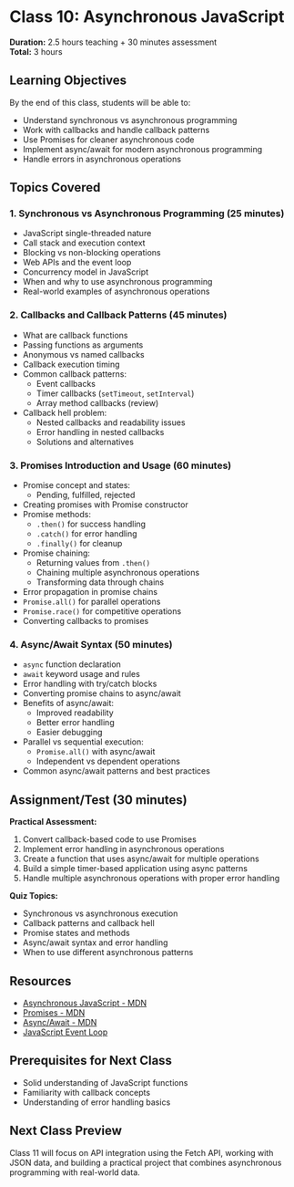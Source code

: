 # Class 10: Asynchronous JavaScript

**Duration:** 2.5 hours teaching + 30 minutes assessment  
**Total:** 3 hours

## Learning Objectives
By the end of this class, students will be able to:
- Understand synchronous vs asynchronous programming
- Work with callbacks and handle callback patterns
- Use Promises for cleaner asynchronous code
- Implement async/await for modern asynchronous programming
- Handle errors in asynchronous operations

## Topics Covered

### 1. Synchronous vs Asynchronous Programming (25 minutes)
- JavaScript single-threaded nature
- Call stack and execution context
- Blocking vs non-blocking operations
- Web APIs and the event loop
- Concurrency model in JavaScript
- When and why to use asynchronous programming
- Real-world examples of asynchronous operations

### 2. Callbacks and Callback Patterns (45 minutes)
- What are callback functions
- Passing functions as arguments
- Anonymous vs named callbacks
- Callback execution timing
- Common callback patterns:
  - Event callbacks
  - Timer callbacks (`setTimeout`, `setInterval`)
  - Array method callbacks (review)
- Callback hell problem:
  - Nested callbacks and readability issues
  - Error handling in nested callbacks
  - Solutions and alternatives

### 3. Promises Introduction and Usage (60 minutes)
- Promise concept and states:
  - Pending, fulfilled, rejected
- Creating promises with Promise constructor
- Promise methods:
  - `.then()` for success handling
  - `.catch()` for error handling
  - `.finally()` for cleanup
- Promise chaining:
  - Returning values from `.then()`
  - Chaining multiple asynchronous operations
  - Transforming data through chains
- Error propagation in promise chains
- `Promise.all()` for parallel operations
- `Promise.race()` for competitive operations
- Converting callbacks to promises

### 4. Async/Await Syntax (50 minutes)
- `async` function declaration
- `await` keyword usage and rules
- Error handling with try/catch blocks
- Converting promise chains to async/await
- Benefits of async/await:
  - Improved readability
  - Better error handling
  - Easier debugging
- Parallel vs sequential execution:
  - `Promise.all()` with async/await
  - Independent vs dependent operations
- Common async/await patterns and best practices

## Assignment/Test (30 minutes)
**Practical Assessment:**
1. Convert callback-based code to use Promises
2. Implement error handling in asynchronous operations
3. Create a function that uses async/await for multiple operations
4. Build a simple timer-based application using async patterns
5. Handle multiple asynchronous operations with proper error handling

**Quiz Topics:**
- Synchronous vs asynchronous execution
- Callback patterns and callback hell
- Promise states and methods
- Async/await syntax and error handling
- When to use different asynchronous patterns

## Resources
- [Asynchronous JavaScript - MDN](https://developer.mozilla.org/en-US/docs/Learn/JavaScript/Asynchronous)
- [Promises - MDN](https://developer.mozilla.org/en-US/docs/Web/JavaScript/Reference/Global_Objects/Promise)
- [Async/Await - MDN](https://developer.mozilla.org/en-US/docs/Web/JavaScript/Reference/Statements/async_function)
- [JavaScript Event Loop](https://developer.mozilla.org/en-US/docs/Web/JavaScript/EventLoop)

## Prerequisites for Next Class
- Solid understanding of JavaScript functions
- Familiarity with callback concepts
- Understanding of error handling basics

## Next Class Preview
Class 11 will focus on API integration using the Fetch API, working with JSON data, and building a practical project that combines asynchronous programming with real-world data.